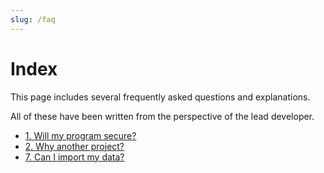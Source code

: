 ```yaml
---
slug: /faq
---
```


# Index

This page includes several frequently asked questions and explanations.

All of these have been written from the perspective of the lead developer.

- [1. Will my program secure?](/faq/security)
- [2. Why another project?](/faq/why_new)
- [7. Can I import my data?](/faq/imports)
